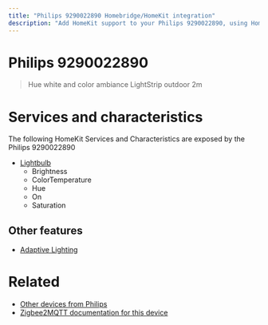 ```yaml
---
title: "Philips 9290022890 Homebridge/HomeKit integration"
description: "Add HomeKit support to your Philips 9290022890, using Homebridge, Zigbee2MQTT and homebridge-z2m."
---
```

<!---
This file has been GENERATED using src/docgen/docgen.ts
DO NOT EDIT THIS FILE MANUALLY!
-->
# Philips 9290022890
> Hue white and color ambiance LightStrip outdoor 2m


# Services and characteristics
The following HomeKit Services and Characteristics are exposed by
the Philips 9290022890

* [Lightbulb](../../light.md)
  * Brightness
  * ColorTemperature
  * Hue
  * On
  * Saturation


## Other features
* [Adaptive Lighting](../../light.md)


# Related
* [Other devices from Philips](../index.md#philips)
* [Zigbee2MQTT documentation for this device](https://www.zigbee2mqtt.io/devices/9290022890.html)
